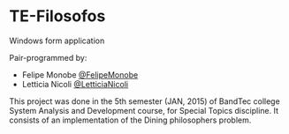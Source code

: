 # TE-Filosofos
Windows form application

Pair-programmed by:
- Felipe Monobe [@FelipeMonobe](https://github.com/FelipeMonobe/)
- Letticia Nicoli [@LetticiaNicoli](https://github.com/LetticiaNicoli/)

This project was done in the 5th semester (JAN, 2015) of BandTec college System Analysis and Development course, for Special Topics discipline.
It consists of an implementation of the Dining philosophers problem.
